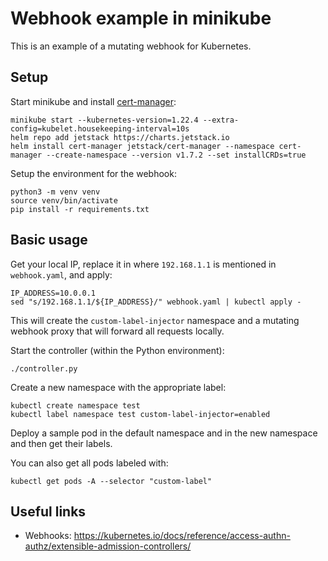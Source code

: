 # Webhook example in minikube

This is an example of a mutating webhook for Kubernetes.

## Setup

Start minikube and install [cert-manager](https://cert-manager.io):
```
minikube start --kubernetes-version=1.22.4 --extra-config=kubelet.housekeeping-interval=10s
helm repo add jetstack https://charts.jetstack.io
helm install cert-manager jetstack/cert-manager --namespace cert-manager --create-namespace --version v1.7.2 --set installCRDs=true
```

Setup the environment for the webhook:
```
python3 -m venv venv
source venv/bin/activate
pip install -r requirements.txt
```

## Basic usage

Get your local IP, replace it in where `192.168.1.1` is mentioned in `webhook.yaml`, and apply:
```
IP_ADDRESS=10.0.0.1
sed "s/192.168.1.1/${IP_ADDRESS}/" webhook.yaml | kubectl apply -
```

This will create the `custom-label-injector` namespace and a mutating webhook proxy that will forward all requests locally.

Start the controller (within the Python environment):
```
./controller.py
```

Create a new namespace with the appropriate label:
```
kubectl create namespace test
kubectl label namespace test custom-label-injector=enabled
```

Deploy a sample pod in the default namespace and in the new namespace and then get their labels.

You can also get all pods labeled with:
```
kubectl get pods -A --selector "custom-label"
```

## Useful links

* Webhooks: https://kubernetes.io/docs/reference/access-authn-authz/extensible-admission-controllers/
